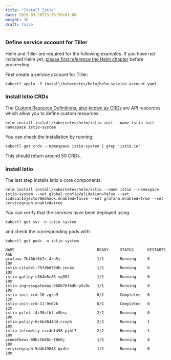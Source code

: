 ```yaml
---
title: "Install Istio"
date: 2019-03-20T13:36:55+01:00
weight: 30
draft: false
---
```


### Define service account for Tiller
Helm and Tiller are required for the following examples. If you have not installed Helm yet, [please first reference the Helm chapter](/helm_root) before proceeding.

First create a service account for Tiller:
```
kubectl apply -f install/kubernetes/helm/helm-service-account.yaml
```

### Install Istio CRDs
The [Custom Resource Definitions, also known as CRDs](https://kubernetes.io/docs/concepts/extend-kubernetes/api-extension/custom-resources/#customresourcedefinitions) are API resources which allow you to define custom resources. 
```
helm install install/kubernetes/helm/istio-init --name istio-init --namespace istio-system
```

You can check the installation by running:
```
kubectl get crds --namespace istio-system | grep 'istio.io'
```
This should return around 50 CRDs. 


### Install Istio
The last step installs Istio's core components:

```
helm install install/kubernetes/helm/istio --name istio --namespace istio-system --set global.configValidation=false --set sidecarInjectorWebhook.enabled=false --set grafana.enabled=true --set servicegraph.enabled=true
```

You can verify that the services have been deployed using
```
kubectl get svc -n istio-system
```
and check the corresponding pods with:
```
kubectl get pods -n istio-system
```

```
NAME                                    READY     STATUS      RESTARTS   AGE
grafana-7b46bf6b7c-4rh5z                1/1       Running     0          10m
istio-citadel-75fdb679db-jnn4z          1/1       Running     0          10m
istio-galley-c864b5c86-sq952            1/1       Running     0          10m
istio-ingressgateway-668676fbdb-p5c8c   1/1       Running     0          10m
istio-init-crd-10-zgzn9                 0/1       Completed   0          12m
istio-init-crd-11-9v626                 0/1       Completed   0          12m
istio-pilot-f4c98cfbf-v8bss             2/2       Running     0          10m
istio-policy-6cbbd844dd-ccnph           2/2       Running     1          10m
istio-telemetry-ccc4df498-pjht7         2/2       Running     1          10m
prometheus-89bc5668c-f866j              1/1       Running     0          10m
servicegraph-5d4b49848-qvdtr            1/1       Running     0          10m
```
